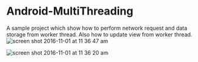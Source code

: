 # Android-MultiThreading
A sample project which show how to perform network request and data storage from worker thread. Also how to update view from worker thread.
![screen shot 2016-11-01 at 11 36 47 am](https://cloud.githubusercontent.com/assets/22730931/19882589/8c96a574-a030-11e6-98f3-c04a9898e503.png)


![screen shot 2016-11-01 at 11 36 20 am](https://cloud.githubusercontent.com/assets/22730931/19883054/b9974db4-a033-11e6-886d-760da3ddaa43.png)

